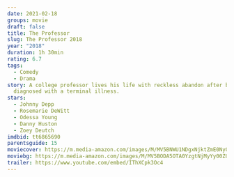 ```yaml
---
date: 2021-02-18
groups: movie
draft: false
title: The Professor
slug: The Professor 2018
year: "2018"
duration: 1h 30min
rating: 6.7
tags:
  - Comedy
  - Drama
story: A college professor lives his life with reckless abandon after being
  diagnosed with a terminal illness.
stars:
  - Johnny Depp
  - Rosemarie DeWitt
  - Odessa Young
  - Danny Huston
  - Zoey Deutch
imdbid: tt6865690
parentsguide: 15
moviecover: https://m.media-amazon.com/images/M/MV5BNWU1NDgxNjktZmE0Ny00ZmE0LThhOTItODUxMTc5MWQwOTNhXkEyXkFqcGdeQXVyNjg3MDMxNzU@._V1_FMjpg_UY864_.jpg
moviebg: https://m.media-amazon.com/images/M/MV5BODA5OTA0YzgtNjMyYy00ZGJiLWE5MDEtMGEwMzMwY2M1OWVmXkEyXkFqcGdeQXVyNjUwNzk3NDc@._V1_FMjpg_UX1280_.jpg
trailer: https://www.youtube.com/embed/IThXCpk3Oc4
---
```

